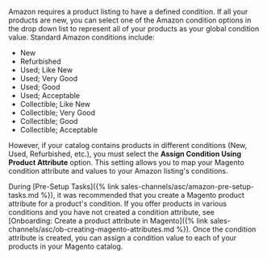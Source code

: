 
Amazon requires a product listing to have a defined condition. If all your products are new, you can select one of the Amazon condition options in the drop down list to represent all of your products as your global condition value. Standard Amazon conditions include:

- New
- Refurbished
- Used; Like New
- Used; Very Good
- Used; Good
- Used; Acceptable
- Collectible; Like New
- Collectible; Very Good
- Collectible; Good
- Collectible; Acceptable

However, if your catalog contains products in different conditions (New, Used, Refurbished, etc.), you must select the **Assign Condition Using Product Attribute** option. This setting allows you to map your Magento condition attribute and values to your Amazon listing's conditions.

During [Pre-Setup Tasks]({% link sales-channels/asc/amazon-pre-setup-tasks.md %}), it was recommended that you create a Magento product attribute for a product's condition. If you offer products in various conditions and you have not created a condition attribute, see [Onboarding: Create a product attribute in Magento]({% link sales-channels/asc/ob-creating-magento-attributes.md %}). Once the condition attribute is created, you can assign a condition value to each of your products in your Magento catalog.
